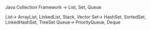Java Collection Framework -> 
List, Set, Queue

List-> ArrayList, LinkedList, Stack, Vector
Set-> HashSet, SortedSet, LinkedHashSet, TreeSet
Queue-> PriorityQueue, Deque

